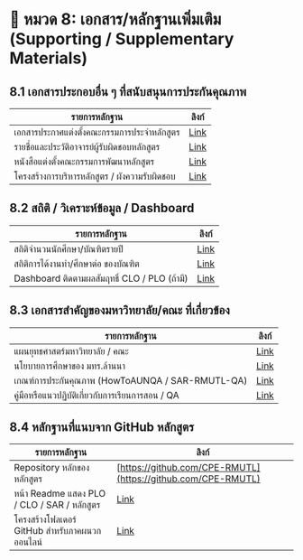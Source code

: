 # 📘 หมวด 8: เอกสาร/หลักฐานเพิ่มเติม (Supporting / Supplementary Materials)

## 8.1 เอกสารประกอบอื่น ๆ ที่สนับสนุนการประกันคุณภาพ

| รายการหลักฐาน | ลิงก์ |
|----------------|-------|
| เอกสารประกาศแต่งตั้งคณะกรรมการประจำหลักสูตร | [Link]() |
| รายชื่อและประวัติอาจารย์ผู้รับผิดชอบหลักสูตร | [Link]() |
| หนังสือแต่งตั้งคณะกรรมการพัฒนาหลักสูตร | [Link]() |
| โครงสร้างการบริหารหลักสูตร / ผังความรับผิดชอบ | [Link]() |

## 8.2 สถิติ / วิเคราะห์ข้อมูล / Dashboard

| รายการหลักฐาน | ลิงก์ |
|----------------|-------|
| สถิติจำนวนนักศึกษา/บัณฑิตรายปี | [Link]() |
| สถิติการได้งานทำ/ศึกษาต่อ ของบัณฑิต | [Link]() |
| Dashboard ติดตามผลสัมฤทธิ์ CLO / PLO (ถ้ามี) | [Link]() |

## 8.3 เอกสารสำคัญของมหาวิทยาลัย/คณะ ที่เกี่ยวข้อง

| รายการหลักฐาน | ลิงก์ |
|----------------|-------|
| แผนยุทธศาสตร์มหาวิทยาลัย / คณะ | [Link]() |
| นโยบายการศึกษาของ มทร.ล้านนา | [Link]() |
| เกณฑ์การประกันคุณภาพ (HowToAUNQA / SAR-RMUTL-QA) | [Link]() |
| คู่มือหรือแนวปฏิบัติเกี่ยวกับการเรียนการสอน / QA | [Link]() |

## 8.4 หลักฐานที่แนบจาก GitHub หลักสูตร

| รายการหลักฐาน | ลิงก์ |
|----------------|-------|
| Repository หลักของหลักสูตร | [https://github.com/CPE-RMUTL](https://github.com/CPE-RMUTL) |
| หน้า Readme แสดง PLO / CLO / SAR / หลักสูตร | [Link]() |
| โครงสร้างโฟลเดอร์ GitHub สำหรับภาคผนวกออนไลน์ | [Link]() |

